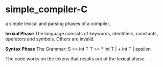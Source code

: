 # simple_compiler-C
a simple lexical and parsing phases of a compiler.

**lexixal Phase**
The language consists of keywords, identifiers, constants, operators and symbols. Others are invalid.

**Syntax Phase**
The Grammar:
    S >> int T
    T >> * int T | + int T | epsilon
    
The code works on the tokens that results out of the lexical phase.
